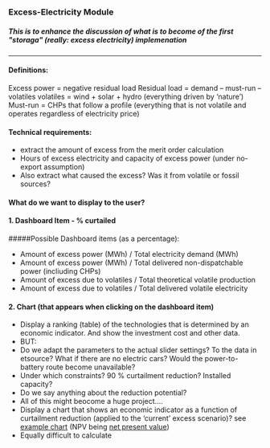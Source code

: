 ### Excess-Electricity Module
##### This is to enhance the discussion of what is to become of the first "storaga" (really: excess electricity) implemenation
________
#### Definitions: 
Excess power = negative residual load
Residual load = demand – must-run – volatiles
volatiles = wind + solar + hydro (everything driven by ‘nature’)
Must-run = CHPs that follow a profile (everything that is not volatile and operates regardless of electricity price) 

#### Technical requirements:
* extract the amount of excess from the merit order calculation 
 * Hours of excess electricity and capacity of excess power (under no-export assumption)
 * Also extract what caused the excess? Was it from volatile or fossil sources?

#### What do we want to display to the user?
#### 1. Dashboard Item - % curtailed
#####Possible Dashboard items (as a percentage): 
* Amount of excess power (MWh) / Total electricity demand (MWh)
* Amount of excess power (MWh) / Total delivered non-dispatchable power (incliuding CHPs)
* Amount of excess due to volatiles / Total theoretical volatile production
* Amount of excess due to volatiles / Total delivered volatile electricity

#### 2. Chart (that appears when clicking on the dashboard item)
* Display a ranking (table) of the technologies that is determined by an economic indicator. And show the investment cost and other data. 
* BUT: 
 * Do we adapt the parameters to the actual slider settings? To the data in etsource? What if there are no electric cars? Would the power-to-battery route become unavailable? 
 * Under which constraints? 90 % curtailment reduction? Installed capacity? 
 * Do we say anything about the reduction potential? 
 * All of this might beocome a huge project....
* Display a chart that shows an economic indicator as a function of curtailment reduction (applied to the ‘current’ excess scenario)? see [example chart](http://cl.ly/image/2I0Y2E0k2i1r) (NPV being [net present value](http://cl.ly/image/1n0y3F2z1r3j))
 * Equally difficult to calculate
